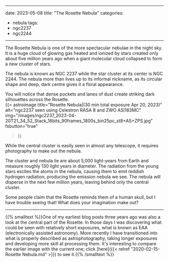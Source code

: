 ------
date: 2023-05-08
title: "The Rosette Nebula"
categories:
- nebula
tags:
- ngc2237
- ngc2244
---
The Rosette Nebula is one of the more spectacular nebulae in the night sky. It is a huge cloud of glowing gas heated and ionized by stars created only about five million years ago when a giant molecular cloud collapsed to form a new cluster of stars. 


<!--more-->
The nebula is known as NGC 2237 while the star cluster at its center is NGC 2244. The nebula more than lives up to its informal nickname, as its circular shape and deep, dark centre gives it a floral appearance.

You will notice that dense pockets and lanes of dust create striking dark silhouettes across the Rosette.  
{{< astroimage
title="Rosette Nebula|(30 min total exposure Apr 20, 2023)"
   alt="ngc2237 seen using Celestron RASA 8 and ZWO ASI183MC"
   img="/images/ngc2237_2023-04-20T21_34_52_Stack_16bits_90frames_1800s_bin25pc_st8+AS+ZPS.jpg"
   fsbutton="true"
>}}

While the central cluster is easily seen in almost any telescope, it requires photography to make out the nebula.

The cluster and nebula lie are about 5,000 light-years from Earth and measure roughly 130 light years in diameter. The radiation from the young stars excites the atoms in the nebula, causing them to emit reddish hydrogen radiation, producing the emission nebula we see.  The nebula will disperse in the next few million years, leaving behind only the central cluster.

Some people claim that the Rosette reminds them of a human skull, but I have trouble seeing that!
What does your imagination make out?

-----
{{% smalltext %}}One of my earliest  blog posts three years ago was also a look at the central part of the Rosette.
In those  days I was discovering what could be seen with relatively short exposures, what is known as EAA (electronically assisted astronomy). More recently I have transitioned into what is properly described as astrophotography, taking longer exposures  and developing more skill at processing them.
It's interesting to compare the earlier image with the current one; 
click [here]({{< relref "2020-02-15-Rosette Nebula.md" >}}) to see it.{{% /smalltext %}}
